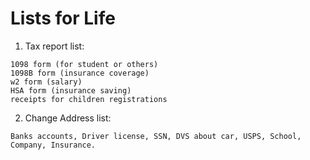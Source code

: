 Lists for Life
===========================
1. Tax report list:
```
1098 form (for student or others)
1098B form (insurance coverage)
w2 form (salary)
HSA form (insurance saving)
receipts for children registrations
```
2. Change Address list:
```
Banks accounts, Driver license, SSN, DVS about car, USPS, School, Company, Insurance.
```
